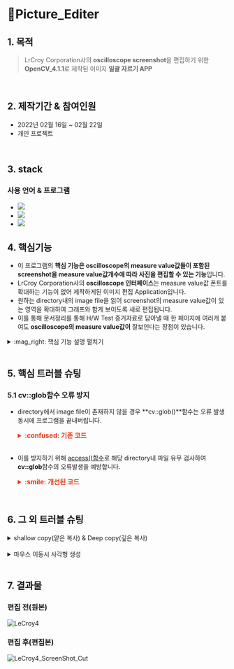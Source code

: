 # :pushpin:Picture_Editer
## 1. 목적
> LrCroy Corporation사의 **oscilloscope screenshot**을 편집하기 위한 **OpenCV_4.1.1**로 제작된 이미지 **일괄 자르기 APP**
<br/>

## 2. 제작기간 & 참여인원
- 2022년 02월 16일 ~ 02월 22일
- 개인 프로젝트
<br/>

## 3. stack
### 사용 언어 & 프로그램

- <img src="https://img.shields.io/badge/C++-00599C?style=flat-square&logo=C%2B%2B&logoColor=white"/>
- <img src="https://img.shields.io/badge/OpenCV-5C3EE8?style=flat-square&logo=Opencv"/>
- <img src="https://img.shields.io/badge/Visual Studio-5C2D91?style=flat-square&logo=Visual Studio&logoColor=white"/></a> 

## 4. 핵심기능

- 이 프로그램의 **핵심 기능은 oscilloscope의 measure value값들이 포함된 screenshot을 measure value값개수에 따라 사진을 편집할 수 있는 기능**입니다.<br/>
- LrCroy Corporation사의 **oscilloscope 인터페이스**는 measure value값 폰트를 확대하는 기능이 없어 제작하게된 이미지 편집 Application입니다.<br/>
- 원하는 directory내의 image file을 읽어 screenshot의 measure value값이 있는 영역을 확대하여 그래프와 함게 보이도록 새로 편집됩니다.<br/>
- 이를 통해 문서정리를 통해 H/W Test 증거자료로 담아낼 때 한 페이지에 여러개 붙여도 **oscilloscope의 measure value값이** 잘보인다는 장점이 있습니다.<br/>

<details>
<summary> :mag_right: 핵심 기능 설명 펼치기 </summary>
<div markdown="1">  

### 4.1 ISO26262 Hardware Intergration Test
- 차량 전장 부품의 안전 기능의 완전성과 정확성을 목적으로 ISO26262(기능 안전 표준)에서 Hardware Intergration Test를 요구합니다.
- Hardware Intergration Step(HIS)를 큰 틀로 구분하고 Hardware Test Component(HTC)를 세부적인 틀로 Test 조건을 정해 회로실험 장비로 Test를 진행합니다.
- HIS와 HTC를 정렬하여 directory를 만들고 HTC폴더마다 oscilloscope screenshot으로 실제 Test결과 증거로 남겨둡니다.

### 4.2 directory 처리 [:pushpin:코드 확인](https://github.com/EuiSeonLEE/Picture_Editer/blob/041c9ff9838e3adaaeb777372650113015baf520/ScreenShot_Cut/ScreenShot_Cut.cpp#L122-L141)
- 정렬된 directory 내의 image file을 읽기 위해 **cv::glob()**함수를 사용합니다.
- **cv::glob()**함수를 사용하기 위해서는 directory주소를 문자열로 기입시켜야 함으로 문자열 처리를 위해 **MakeDirPath()**함수를 만들어 주었습니다.
- 문자열 처리를 하여 **cv::glob()**로 해당 directory내의 image file을 전부 차례대로 불러옵니다.
- 편집이 종료된 편집본 image file은 문자열을 추가하여 해당 directory 내에 편집본을 저장시킵니다.

### 4.3 MouseCallback [:pushpin:코드 확인](https://github.com/EuiSeonLEE/Picture_Editer/blob/041c9ff9838e3adaaeb777372650113015baf520/ScreenShot_Cut/ScreenShot_Cut.cpp#L21-L84)
- 관심영역을 선택하여 편집을 해야하기 때문에 **cv::setMouseCallback()**함수를 사용하여 관심영역을 그립니다.
- 몇개의 measure value를 편집하느냐에 따라 관심영역 내 사각형이 몇개 그려질지 결정됩니다.
    <details>
   <summary> 마우스로 사각형 그린 결과 </summary>
   <div markdown="1"> 

     ![image](https://user-images.githubusercontent.com/84891209/185345507-0d5f8ee9-b639-4f99-98bf-6caa0556c18b.png)


   </div>
   </details>
<br/>
### 4.4 image edit [:pushpin:코드 확인](https://github.com/EuiSeonLEE/Picture_Editer/blob/041c9ff9838e3adaaeb777372650113015baf520/ScreenShot_Cut/ScreenShot_Cut.cpp#L86-L120)
불러온 directory 내의 screenshot image를 작을 화소로도 잘 보이도록 measure value값과 그래프가 편집을 시킵니다.
2~6개의 measure value개수를 조절하여 image를 편집합니다.

</div>
</details>
<br/>

## 5. 핵심 트러블 슈팅
### 5.1 cv::glob함수 오류 방지
- directory에서 image file이 존재하지 않을 경우 **cv::glob()**함수는 오류 발생 동시에 프로그램을 끝내버립니다.
  
    <details>
    <summary style="font-Weight : bold; font-size : 15px; color : #E43914;"> :confused: 기존 코드</summary>
    <div markdown="1">  

    ```c++
        glob(Path, Str, false); //Path주소의 이미지 파일 주소 및 이름 저장(만약 디렉토리가 없다면 오류 걸림)
        if (Str.size() > 0) { //해당 디렉토리의 image 파일 존재유무
            for (int c = 0; c < Str.size(); c++) {
                cout << Str[c] << endl;
                Img = imread(Str[c]); //디렉토리에서 가져온 이미지 파일 읽기
                ...
                //image file 편집 알고리즘
                ...
            }
        }
    ```
    </div>
    </details>
    <br/>

- 이를 방지하기 위해 [access()함수](https://bubble-dev.tistory.com/entry/CC-access2)로 해당 directory내 파일 유무 검사하여 **cv::glob**함수의 오류발생을 예방합니다.
  
  <details>
   <summary style="font-Weight : bold; font-size : 15px; color : #E43914;"> :smile: 개선된 코드 </summary>
   <div markdown="1">  


   ```c++
   if (access(PathDir.c_str(), 0) != -1) { //디렉토리 존재여부 판단(-1이면 없는 거)
        glob(Path, Str, false); //Path주소의 이미지 파일 주소 및 이름 저장(만약 디렉토리가 없다면 오류 걸림)
        if (Str.size() > 0) { //해당 디렉토리의 image 파일 존재유무
            for (int c = 0; c < Str.size(); c++) {
                cout << Str[c] << endl;
                Img = imread(Str[c]); //디렉토리에서 가져온 이미지 파일 읽기
                ...
                //image file 편집 알고리즘
                ...
            }
        }
   }
   
   ```
   </div>
   </details>
<br/>


## 6. 그 외 트러블 슈팅

<details>
<summary> shallow copy(얕은 복사) & Deep copy(깊은 복사) </summary>
<div markdown="1"> 

- **shallow copy**를 하게 된다면 **원본의 데이터를 참조**하는 포인터 변수가 <br/>
    만들져 원하는 부분을 편집할 시 오류가 발생했습니다.
- 이를 **Deep copy**로 전환하고 아예 **새로운 데이터 만들어** 내 편집 후 <br/>
    다시 붙여 넣는 방식을 선택하여 오류를 방지하였습니다.

</div>
</details>
<br/>

<details>
<summary> 마우스 이동시 사각형 생성 </summary>
<div markdown="1"> 

- 마우스로 관심영역을 지정할 때 마우스 왼측 클릭 후 움직이면 사각형이 마우스 끝을 따라다니며 <br/>
시각적으로 관심영역을 지정시키는 GUI를 구현하려 했으나
- Image file을 창으로 불러내는 것이기 때문에 **cv::MouseMove**클래스를 사용하더라도<br/>
영역이 사진에 계속 그려지는 현상이 생깁니다. 
![image](https://user-images.githubusercontent.com/84891209/185293115-50d573b2-8842-460d-9149-536597dc4a64.png)



</div>
</details>
<br/>

## 7. 결과물
### 편집 전(원본)
![LeCroy4](https://user-images.githubusercontent.com/84891209/185345768-9549d234-26f0-45e9-b7a2-9a6d35811b30.jpg)

### 편집 후(편집본)
![LeCroy4_ScreenShot_Cut](https://user-images.githubusercontent.com/84891209/185345854-a68bedad-b19a-43a1-8bb6-8ce25d93eeb5.jpg)


